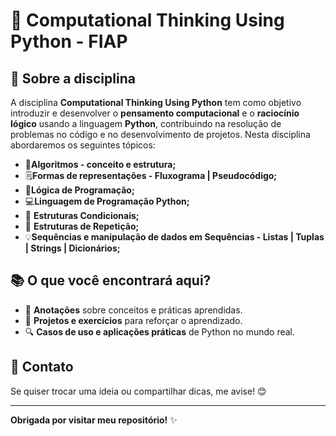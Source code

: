 # 🐍 Computational Thinking Using Python - FIAP
 
## 📌 Sobre a disciplina

A disciplina <strong>Computational Thinking Using Python</strong> tem como objetivo introduzir e desenvolver o <strong>pensamento computacional</strong> e o <strong>raciocínio lógico</strong> usando a linguagem <strong>Python</strong>, contribuindo na resolução de problemas no código e no desenvolvimento de projetos. Nesta disciplina abordaremos os seguintes tópicos:


- 🔢<strong>Algoritmos - conceito e estrutura;</strong>
- 🗒️<strong>Formas de representações - Fluxograma | Pseudocódigo;</strong>
- 🧠<strong>Lógica de Programação;</strong>
- 💻<strong>Linguagem de Programação Python;</strong>
- 🧩 <strong>Estruturas Condicionais;</strong>
- 🔂 <strong>Estruturas de Repetição;</strong>
- 💡<strong>Sequências e manipulação de dados em Sequências - Listas | Tuplas | Strings | Dicionários;</strong>


## 📚 O que você encontrará aqui?
 
- 📑 <strong>Anotações</strong> sobre conceitos e práticas aprendidas.
- 🚀 <strong>Projetos e exercícios</strong> para reforçar o aprendizado.
- 🔍 <strong>Casos de uso e aplicações práticas</strong> de Python no mundo real.
 
 
## 💬 Contato
 
Se quiser trocar uma ideia ou compartilhar dicas, me avise! 😊
 
---
 
**Obrigada por visitar meu repositório!** ✨

